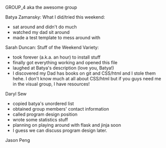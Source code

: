 GROUP_4
aka the awesome group
<p>
Batya Zamansky: What I did/tried this weekend:
<p>
<ul>
	<li>sat around and didn't do much</li>
	<li>watched my dad sit around </li>
	<li>made a test template to mess around with</li>
</ul>

<p>
Sarah Duncan:
Stuff of the Weekend Variety:
<ul>
	<li>took forever (a.k.a. an hour) to install stuff</li>
	<li>finally got everything working and opened this file</li>
	<li>laughed at Batya's description (love you, Batya!)</li>
	<li>I discovered my Dad has books on git and CSS/html and I stole them hehe. I don't know much at all about CSS/html but if you guys need me in the visual group, I have resources!</li>
</ul>

</p>

<p>
Daryl Sew
<ul>
	<li>copied batya's unordered list</li>
	<li>obtained group members' contact information</li>
	<li>called program design position</li>
	<li>wrote some statistics stuff</li>
	<li>planning on playing around with flask and jinja soon</li>
	<li>I guess we can discuss program design later.</li>
</ul>
	

<p>
Jason Peng